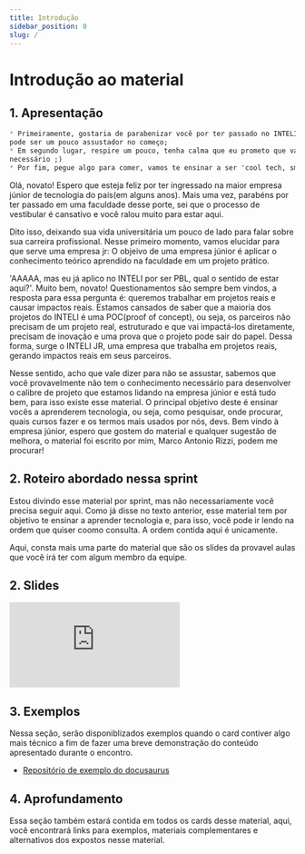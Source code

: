 ```yaml
---
title: Introdução
sidebar_position: 0
slug: /
---
```


# Introdução ao material

## 1. Apresentação

```markdown
* Primeiramente, gostaria de parabenizar você por ter passado no INTELI, o processo é difícil e 
pode ser um pouco assustador no começo;
* Em segundo lugar, respire um pouco, tenha calma que eu prometo que vamos te dar todo o suporte 
necessário ;)
* Por fim, pegue algo para comer, vamos te ensinar a ser 'cool tech, smart business'.
```

Olá, novato! Espero que esteja feliz por ter ingressado na maior empresa júnior de tecnologia do país(em alguns anos). Mais uma vez, 
parabéns por ter passado em uma faculdade desse porte, sei que o processo de vestibular é cansativo e você ralou muito para estar aqui.

Dito isso, deixando sua vida universitária um pouco de lado para falar sobre sua carreira profissional. Nesse primeiro momento, vamos elucidar para que serve uma empresa jr: O objeivo de uma empresa júnior é aplicar o conhecimento teórico aprendido na faculdade em um projeto prático. 

'AAAAA, mas eu já aplico no INTELI por ser PBL, qual o sentido de estar aqui?'. Muito bem, novato! Questionamentos são sempre bem vindos, a resposta para essa pergunta é: queremos trabalhar em projetos reais e causar impactos reais. Estamos cansados de saber que a maioria dos projetos do INTELI é uma POC(proof of concept), ou seja, os parceiros não precisam de um projeto real, estruturado e que vai impactá-los diretamente, precisam de inovação e uma prova que o projeto pode sair do papel. Dessa forma, surge o INTELI JR, uma empresa que trabalha em projetos reais, gerando impactos reais em seus parceiros. 

Nesse sentido, acho que vale dizer para não se assustar, sabemos que você provavelmente não tem o conhecimento necessário para desenvolver o calibre de projeto que estamos lidando na empresa júnior e está tudo bem, para isso existe esse material. O principal objetivo deste é ensinar vocês a aprenderem tecnologia, ou seja, como pesquisar, onde procurar, quais cursos fazer e os termos mais usados por nós, devs. Bem vindo à empresa júnior, espero que gostem do material e qualquer sugestão de melhora, o material foi escrito por mim, Marco Antonio Rizzi, podem me procurar!

## 2. Roteiro abordado nessa sprint

Estou divindo esse material por sprint, mas não necessariamente você precisa seguir aqui. Como já disse no texto anterior, esse material tem por objetivo te ensinar a aprender tecnologia e, para isso, você pode ir lendo na ordem que quiser coomo consulta. A ordem contida aqui é unicamente.

Aqui, consta mais uma parte do material que são os slides da provavel aulas que você irá ter com algum membro da equipe.

## 2. Slides

<div style={{ textAlign: 'center' }}>
    <iframe 
        style={{
            display: 'block',
            margin: 'auto',
            width: '100%',
            height: '50vh',
        }}
        src="https://slides.com/rodrigomangoninicola/m8-ec-encontros/embed#/encontro1"
        frameborder="0" 
        allowFullScreen>
    </iframe>
</div>

## 3. Exemplos

Nessa seção, serão disponiblizados exemplos quando o card contiver algo mais técnico a fim de fazer  uma breve demonstração do conteúdo apresentado durante o encontro.

* [Repositório de exemplo do docusaurus](https://github.com/rmnicola/m8-ec-encontros.git)

## 4. Aprofundamento

Essa seção também estará contida em todos os cards desse material, aqui, você encontrará links para exemplos, materiais complementares e alternativos dos expostos nesse material.
